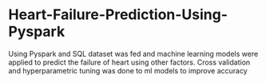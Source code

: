 # Heart-Failure-Prediction-Using-Pyspark
Using Pyspark and SQL dataset was fed and machine learning models were applied to predict the failure of heart using other factors. Cross validation and hyperparametric tuning was done to ml models to improve accuracy
